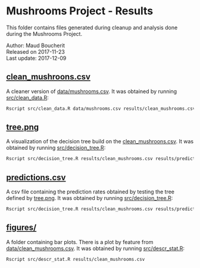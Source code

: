 # Mushrooms Project - Results
This folder contains files generated during cleanup and analysis done during the Mushrooms Project.

Author: Maud Boucherit   
Released on 2017-11-23   
Last update: 2017-12-09   

## [clean_mushroons.csv](clean_mushrooms.csv)

A cleaner version of [data/mushrooms.csv](../data/mushrooms.csv). It was obtained by running [src/clean_data.R](../src/clean_data.R):   
```bash
Rscript src/clean_data.R data/mushrooms.csv results/clean_mushrooms.csv
```

## [tree.png](tree.png)

A visualization of the decision tree build on the [clean_mushroons.csv](clean_mushrooms.csv). It was obtained by running [src/decision_tree.R](../src/decision_tree.R):   
```bash
Rscript src/decision_tree.R results/clean_mushrooms.csv results/predictions.csv results/tree.png
```

## [predictions.csv](predictions.csv)

A csv file containing the prediction rates obtained by testing the tree defined by [tree.png](tree.png). It was obtained by running [src/decision_tree.R](../src/decision_tree.R):   
```bash
Rscript src/decision_tree.R results/clean_mushrooms.csv results/predictions.csv results/tree.png
```

## [figures/](figures/)

A folder containing bar plots. There is a plot by feature from [data/clean_mushrooms.csv](clean_mushrooms.csv). It was obtained by running [src/descr_stat.R](../src/descr_stat.R):   
```bash
Rscript src/descr_stat.R results/clean_mushrooms.csv
```

